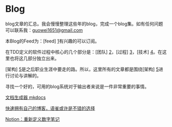 # Blog

blog文章的汇总。我会慢慢整理这些年的blog，完成一个blog集。如有任何问题可以联系我：guowei1651@gmail.com

本Blog的Feed为：[feed] [1]有兴趣的可以订阅。

在TDD定义的软件过程中核心的几个部分是：[团队] [2]，[过程] [3]，[技术] [4]。在这里也将这几部分独立出来。

[架构] [5]是之后职业生涯中要走的路。所以，这里所有的文章都是围绕[架构] [5]进行讨论与讲解的。

寻找一个好的，可用的blog系统对于输出者来说是一件非常重要的事情。

[文档生成器 mkdocs](https://segmentfault.com/a/1190000019360914)

[快速拥有自己的博客，语雀或许是不错的选择](https://sspai.com/post/57704)

[Notion：重新定义数字笔记](https://sspai.com/post/39694)


[1]: https://guowei1651.gitbooks.io/blog/content/feed.xml "feed"
[2]: 团队/README.md "团队"
[3]: 过程/README.md "过程"
[4]: 技术/README.md "技术"
[5]: 架构/README.md "架构"
